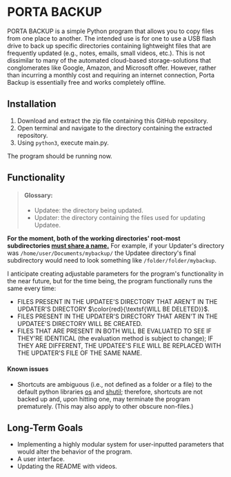 # PORTA BACKUP
 PORTA BACKUP is a simple Python program that allows you to copy files from one place to another. The intended use is for one to use a USB flash drive to back up specific directories containing lightweight files that are frequently updated (e.g., notes, emails, small videos, etc.). This is not dissimilar to many of the automated cloud-based storage-solutions that conglomerates like Google, Amazon, and Microsoft offer. However, rather than incurring a monthly cost and requiring an internet connection, Porta Backup is essentially free and works completely offline.


## Installation

1. Download and extract the zip file containing this GitHub repository.
2. Open terminal and navigate to the directory containing the extracted repository.
3. Using `python3`, execute main.py. 

The program should be running now.


## Functionality

> #### Glossary:
> - Updatee: the directory being updated.
> - Updater: the directory containing the files used for updating Updatee.

**For the moment, both of the working directories' root-most subdirectories <ins>must share a name.**</ins> For example, if your Updater's directory was ```/home/user/Documents/mybackup/``` the Updatee directory's final subdirectory would need to look something like ```/folder/folder/mybackup```.

I anticipate creating adjustable parameters for the program's functionality in the near future, but for the time being, the program functionally runs the same every time:

- FILES PRESENT IN THE UPDATEE'S DIRECTORY THAT AREN'T IN THE UPDATER'S DIRECTORY $\color{red}{\textsf{WILL BE DELETED}}$.
- FILES PRESENT IN THE UPDATER'S DIRECTORY THAT AREN'T IN THE UPDATEE'S DIRECTORY WILL BE CREATED.
- FILES THAT ARE PRESENT IN BOTH WILL BE EVALUATED TO SEE IF THEY'RE IDENTICAL (the evaluation method is subject to change); IF THEY ARE DIFFERENT, THE UPDATEE'S FILE WILL BE REPLACED WITH THE UPDATER'S FILE OF THE SAME NAME.

#### Known issues

- Shortcuts are ambiguous (i.e., not defined as a folder or a file) to the default python libraries [os](https://github.com/python/cpython/blob/3.13/Lib/os.py) and [shutil](https://github.com/python/cpython/blob/3.13/Lib/shutil.py); therefore, shortcuts are not backed up and, upon hitting one, may terminate the program prematurely. (This may also apply to other obscure non-files.)


## Long-Term Goals

- Implementing a highly modular system for user-inputted parameters that would alter the behavior of the program.
- A user interface.
- Updating the README with videos.